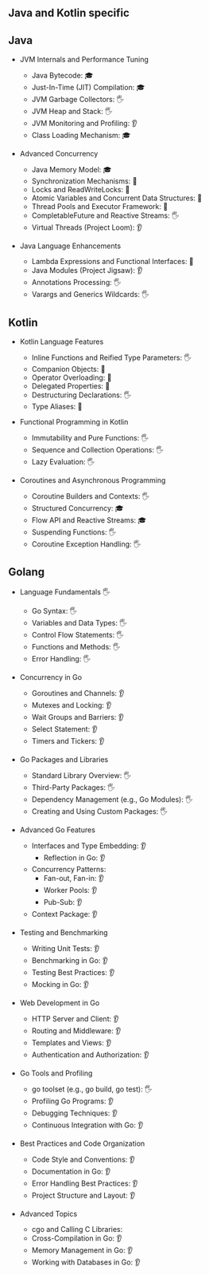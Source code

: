 ## Java and Kotlin specific

## Java
- JVM Internals and Performance Tuning
    - Java Bytecode: 🎓
    - Just-In-Time (JIT) Compilation: 🎓
    - JVM Garbage Collectors: 🖐️
    - JVM Heap and Stack: 🖐️
    - JVM Monitoring and Profiling: 👂
    - Class Loading Mechanism: 🎓

- Advanced Concurrency
    - Java Memory Model: 🎓
    - Synchronization Mechanisms: 🙋
    - Locks and ReadWriteLocks: 🙋
    - Atomic Variables and Concurrent Data Structures: 🙋
    - Thread Pools and Executor Framework: 🙋
    - CompletableFuture and Reactive Streams: 🖐️
    - Virtual Threads (Project Loom): 👂

- Java Language Enhancements
    - Lambda Expressions and Functional Interfaces: 🙋
    - Java Modules (Project Jigsaw): 👂
    - Annotations Processing: 🖐️
    - Varargs and Generics Wildcards: 🖐️

## Kotlin
- Kotlin Language Features
    - Inline Functions and Reified Type Parameters: 🖐️
    - Companion Objects: 🙋
    - Operator Overloading: 🙋
    - Delegated Properties: 🙋
    - Destructuring Declarations: 🖐️
    - Type Aliases: 🙋

- Functional Programming in Kotlin
    - Immutability and Pure Functions: 🖐️
    - Sequence and Collection Operations: 🖐️
    - Lazy Evaluation: 🖐️

- Coroutines and Asynchronous Programming
    - Coroutine Builders and Contexts: 🖐️
    - Structured Concurrency: 🎓
    - Flow API and Reactive Streams: 🎓
    - Suspending Functions: 🖐️
    - Coroutine Exception Handling: 🖐️

## Golang

- Language Fundamentals 🖐️
  - Go Syntax: 🖐️
  - Variables and Data Types: 🖐️
  - Control Flow Statements: 🖐️
  - Functions and Methods: 🖐️
  - Error Handling: 🖐️

- Concurrency in Go
  - Goroutines and Channels: 👂
  - Mutexes and Locking: 👂
  - Wait Groups and Barriers: 👂
  - Select Statement: 👂
  - Timers and Tickers: 👂

- Go Packages and Libraries
  - Standard Library Overview: 🖐️
  - Third-Party Packages: 🖐️
  - Dependency Management (e.g., Go Modules): 🖐️
  - Creating and Using Custom Packages: 🖐️

- Advanced Go Features
  - Interfaces and Type Embedding: 👂
    - Reflection in Go: 👂
  - Concurrency Patterns:
      - Fan-out, Fan-in: 👂
      - Worker Pools: 👂
      - Pub-Sub: 👂
  - Context Package: 👂

- Testing and Benchmarking
  - Writing Unit Tests: 👂
  - Benchmarking in Go: 👂
  - Testing Best Practices: 👂
  - Mocking in Go: 👂

- Web Development in Go
  - HTTP Server and Client: 👂
  - Routing and Middleware: 👂
  - Templates and Views: 👂
  - Authentication and Authorization: 👂

- Go Tools and Profiling
  - go toolset (e.g., go build, go test): 🖐️
  - Profiling Go Programs: 👂
  - Debugging Techniques: 👂
  - Continuous Integration with Go: 👂

- Best Practices and Code Organization
  - Code Style and Conventions: 👂
  - Documentation in Go: 👂
  - Error Handling Best Practices: 👂
  - Project Structure and Layout: 👂

- Advanced Topics
  - cgo and Calling C Libraries:
  - Cross-Compilation in Go: 👂
  - Memory Management in Go: 👂
  - Working with Databases in Go: 👂
